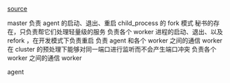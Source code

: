 [source](https://juejin.im/entry/59bcce1b5188257e82676b53)

master 
  负责 agent 的启动、退出、重启 child_process 的 fork 模式
    秘书的存在，只负责帮它们处理轻量级的服务
  负责各个 worker 进程的启动、退出、以及 refork ，在开发模式下负责重启
  负责 agent 和各个 worker 之间的通信
    worker 在 cluster 的预处理下能够对同一端口进行监听而不会产生端口冲突
  负责各个 worker 之间的通信
 worker  
 
 agent
